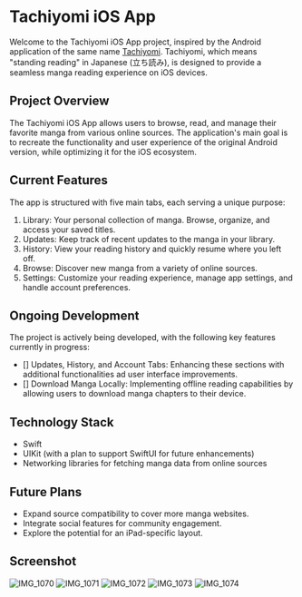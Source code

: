 # Tachiyomi iOS App
Welcome to the Tachiyomi iOS App project, inspired by the Android application of the same name [Tachiyomi](https://tachiyomi.org/). Tachiyomi, which means "standing reading" in Japanese (立ち読み), is designed to provide a seamless manga reading experience on iOS devices.

## Project Overview
The Tachiyomi iOS App allows users to browse, read, and manage their favorite manga from various online sources. The application's main goal is to recreate the functionality and user experience of the original Android version, while optimizing it for the iOS ecosystem.

## Current Features
The app is structured with five main tabs, each serving a unique purpose:

1. Library: Your personal collection of manga. Browse, organize, and access your saved titles.
2. Updates: Keep track of recent updates to the manga in your library.
3. History: View your reading history and quickly resume where you left off.
4. Browse: Discover new manga from a variety of online sources.
5. Settings: Customize your reading experience, manage app settings, and handle account preferences.

## Ongoing Development
The project is actively being developed, with the following key features currently in progress:
- [] Updates, History, and Account Tabs: Enhancing these sections with additional functionalities ad user interface improvements.
- [] Download Manga Locally: Implementing offline reading capabilities by allowing users to download manga chapters to their device.

## Technology Stack
- Swift
- UIKit (with a plan to support SwiftUI for future enhancements)
- Networking libraries for fetching manga data from online sources

## Future Plans
- Expand source compatibility to cover more manga websites.
- Integrate social features for community engagement.
- Explore the potential for an iPad-specific layout.

## Screenshot
![IMG_1070](https://github.com/muhuiyu/tachiyomi-ios/assets/42035587/b62ae74a-baf6-4426-bff1-e8bdeb6c1eae)
![IMG_1071](https://github.com/muhuiyu/tachiyomi-ios/assets/42035587/8a143ad3-9a91-4e67-94f1-a5970095c16a)
![IMG_1072](https://github.com/muhuiyu/tachiyomi-ios/assets/42035587/28962375-c148-4f93-8f0a-b0c33160bec0)
![IMG_1073](https://github.com/muhuiyu/tachiyomi-ios/assets/42035587/139fd486-e43d-44f1-a487-b54d8912e608)
![IMG_1074](https://github.com/muhuiyu/tachiyomi-ios/assets/42035587/5dcab9f6-aaaf-4608-b314-a69a0d9d210d)
